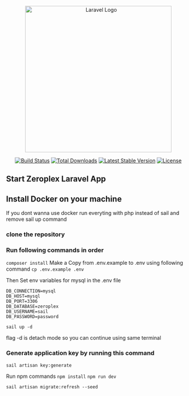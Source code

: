 <p align="center"><a href="https://laravel.com" target="_blank"><img src="https://raw.githubusercontent.com/laravel/art/master/logo-lockup/5%20SVG/2%20CMYK/1%20Full%20Color/laravel-logolockup-cmyk-red.svg" width="400" alt="Laravel Logo"></a></p>

<p align="center">
<a href="https://github.com/laravel/framework/actions"><img src="https://github.com/laravel/framework/workflows/tests/badge.svg" alt="Build Status"></a>
<a href="https://packagist.org/packages/laravel/framework"><img src="https://img.shields.io/packagist/dt/laravel/framework" alt="Total Downloads"></a>
<a href="https://packagist.org/packages/laravel/framework"><img src="https://img.shields.io/packagist/v/laravel/framework" alt="Latest Stable Version"></a>
<a href="https://packagist.org/packages/laravel/framework"><img src="https://img.shields.io/packagist/l/laravel/framework" alt="License"></a>
</p>

## Start Zeroplex Laravel App

## Install Docker on your machine
If you dont wanna use docker run everyting with php instead of sail and remove sail up command
### clone the repository

### Run following commands in order

```composer install```
Make a Copy from .env.example to .env using following command
```cp .env.example .env```

Then Set env variables for mysql in the .env file 

```
DB_CONNECTION=mysql
DB_HOST=mysql
DB_PORT=3306
DB_DATABASE=zeroplex
DB_USERNAME=sail
DB_PASSWORD=password
```

```sail up -d```

flag -d is detach mode so you can continue using same terminal


### Generate application key by running this command
```sail artisan key:generate```


Run npm commands 
```npm install```
```npm run dev```


```sail artisan migrate:refresh --seed```




